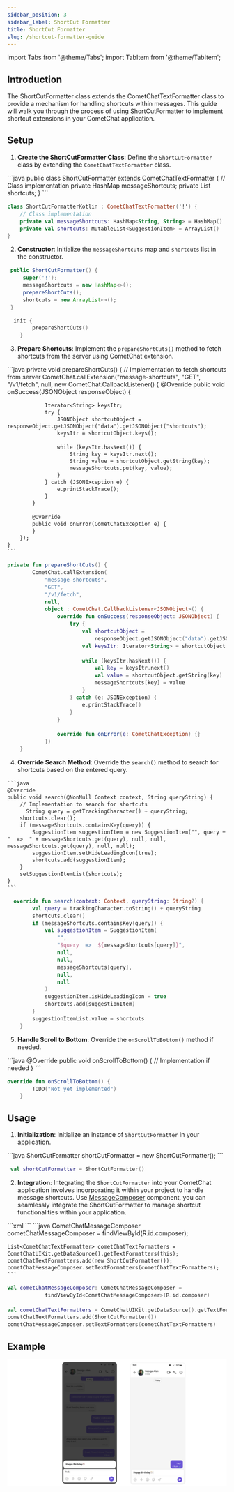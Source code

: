 ```yaml
---
sidebar_position: 3
sidebar_label: ShortCut Formatter
title: ShortCut Formatter
slug: /shortcut-formatter-guide
---
```


import Tabs from '@theme/Tabs';
import TabItem from '@theme/TabItem';

## Introduction

The ShortCutFormatter class extends the CometChatTextFormatter class to provide a mechanism for handling shortcuts within messages. This guide will walk you through the process of using ShortCutFormatter to implement shortcut extensions in your CometChat application.

## Setup

1. **Create the ShortCutFormatter Class**: Define the `ShortCutFormatter` class by extending the `CometChatTextFormatter` class.

<Tabs>
<TabItem value="java" label="Java">
  ```java
    public class ShortCutFormatter extends CometChatTextFormatter {
        // Class implementation
    private HashMap<String, String> messageShortcuts;
    private List<SuggestionItem> shortcuts;
    }
    ```
</TabItem>

<TabItem value="kotlin" label="Kotlin">

```kotlin
class ShortCutFormatterKotlin : CometChatTextFormatter('!') {
    // Class implementation
    private val messageShortcuts: HashMap<String, String> = HashMap()
    private val shortcuts: MutableList<SuggestionItem> = ArrayList()
}
```

</TabItem>
</Tabs>

2. **Constructor**: Initialize the `messageShortcuts` map and `shortcuts` list in the constructor.

<Tabs>
<TabItem value="java" label="Java">

```java
 public ShortCutFormatter() {
     super('!');
     messageShortcuts = new HashMap<>();
     prepareShortCuts();
     shortcuts = new ArrayList<>();
 }
```

</TabItem>

<TabItem value="kotlin" label="Kotlin">

```kotlin
  init {
        prepareShortCuts()
    }
```

</TabItem>
</Tabs>

3. **Prepare Shortcuts**: Implement the `prepareShortCuts()` method to fetch shortcuts from the server using CometChat extension.

<Tabs>
<TabItem value="java" label="Java">
      ```java
    private void prepareShortCuts() {
        // Implementation to fetch shortcuts from server
        CometChat.callExtension("message-shortcuts", "GET", "/v1/fetch", null, new CometChat.CallbackListener<JSONObject>() {
            @Override
            public void onSuccess(JSONObject responseObject) {

                Iterator<String> keysItr;
                try {
                    JSONObject shortcutObject = responseObject.getJSONObject("data").getJSONObject("shortcuts");
                    keysItr = shortcutObject.keys();

                    while (keysItr.hasNext()) {
                        String key = keysItr.next();
                        String value = shortcutObject.getString(key);
                        messageShortcuts.put(key, value);
                    }
                } catch (JSONException e) {
                    e.printStackTrace();
                }
            }

            @Override
            public void onError(CometChatException e) {
            }
        });
    }
    ```

</TabItem>

<TabItem value="kotlin" label="Kotlin">

```kotlin
private fun prepareShortCuts() {
        CometChat.callExtension(
            "message-shortcuts",
            "GET",
            "/v1/fetch",
            null,
            object : CometChat.CallbackListener<JSONObject>() {
                override fun onSuccess(responseObject: JSONObject) {
                    try {
                        val shortcutObject =
                            responseObject.getJSONObject("data").getJSONObject("shortcuts")
                        val keysItr: Iterator<String> = shortcutObject.keys()

                        while (keysItr.hasNext()) {
                            val key = keysItr.next()
                            val value = shortcutObject.getString(key)
                            messageShortcuts[key] = value
                        }
                    } catch (e: JSONException) {
                        e.printStackTrace()
                    }
                }

                override fun onError(e: CometChatException) {}
            })
    }
```

</TabItem>
</Tabs>

4. **Override Search Method**: Override the `search()` method to search for shortcuts based on the entered query.

<Tabs>
<TabItem value="java" label="Java">
  
    ```java
    @Override
    public void search(@NonNull Context context, String queryString) {
        // Implementation to search for shortcuts
          String query = getTrackingCharacter() + queryString;
        shortcuts.clear();
        if (messageShortcuts.containsKey(query)) {
            SuggestionItem suggestionItem = new SuggestionItem("", query + "  =>  " + messageShortcuts.get(query), null, null, messageShortcuts.get(query), null, null);
            suggestionItem.setHideLeadingIcon(true);
            shortcuts.add(suggestionItem);
        }
        setSuggestionItemList(shortcuts);
    }
    ```
</TabItem>

<TabItem value="kotlin" label="Kotlin">

```kotlin
  override fun search(context: Context, queryString: String?) {
        val query = trackingCharacter.toString() + queryString
        shortcuts.clear()
        if (messageShortcuts.containsKey(query)) {
            val suggestionItem = SuggestionItem(
                "",
                "$query  =>  ${messageShortcuts[query]}",
                null,
                null,
                messageShortcuts[query],
                null,
                null
            )
            suggestionItem.isHideLeadingIcon = true
            shortcuts.add(suggestionItem)
        }
        suggestionItemList.value = shortcuts
    }
```

</TabItem>
</Tabs>

5. **Handle Scroll to Bottom**: Override the `onScrollToBottom()` method if needed.

<Tabs>
<TabItem value="java" label="Java">
   ```java
    @Override
    public void onScrollToBottom() {
        // Implementation if needed
    }
    ```
</TabItem>

<TabItem value="kotlin" label="Kotlin">

```kotlin
override fun onScrollToBottom() {
        TODO("Not yet implemented")
    }
```

</TabItem>
</Tabs>

## Usage

1. **Initialization**: Initialize an instance of `ShortCutFormatter` in your application.

<Tabs>
<TabItem value="java" label="Java">
     ```java
    ShortCutFormatter shortCutFormatter = new ShortCutFormatter();
    ```
</TabItem>

<TabItem value="kotlin" label="Kotlin">

```kotlin
 val shortCutFormatter = ShortCutFormatter()
```

</TabItem>
</Tabs>

2. **Integration**: Integrating the `ShortCutFormatter` into your CometChat application involves incorporating it within your project to handle message shortcuts. Use [MessageComposer](../05-Components/08-message-composer.md) component, you can seamlessly integrate the ShortCutFormatter to manage shortcut functionalities within your application.

<Tabs>
<TabItem value="xml" label="XML">
   ```xml
<com.cometchat.chatuikit.messagecomposer.CometChatMessageComposer
    android:id="@+id/composer"
    android:layout_width="match_parent"
    android:layout_height="match_parent" />
```
   </TabItem>
   </Tabs>

<Tabs>
<TabItem value="java" label="Java">
     ```java
    CometChatMessageComposer cometChatMessageComposer = findViewById(R.id.composer);

    List<CometChatTextFormatter> cometChatTextFormatters = CometChatUIKit.getDataSource().getTextFormatters(this);
    cometChatTextFormatters.add(new ShortCutFormatter());
    cometChatMessageComposer.setTextFormatters(cometChatTextFormatters);
    ```

</TabItem>

<TabItem value="kotlin" label="Kotlin">

```kotlin
val cometChatMessageComposer: CometChatMessageComposer =
            findViewById<CometChatMessageComposer>(R.id.composer)

val cometChatTextFormatters = CometChatUIKit.getDataSource().getTextFormatters(this)
cometChatTextFormatters.add(ShortCutFormatter())
cometChatMessageComposer.setTextFormatters(cometChatTextFormatters)
```

</TabItem>
</Tabs>

## Example

![](../assets/shortcut_extension_guide.png)
